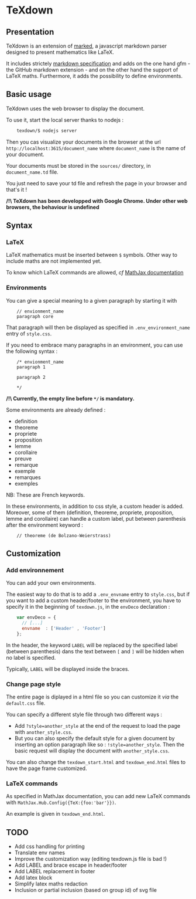 
# TeXdown #


## Presentation ##
TeXdown is an extension of [marked](https://github.com/chjj/marked), a javascript
markdown parser designed to present mathematics like LaTeX.

It includes strictely [markdown specification](http://daringfireball.net/projects/markdown/)
and adds on the one hand gfm - the GitHub markdown extension - and on the other hand
the support of LaTeX maths. Furthermore, it adds the possibility to define environments.


## Basic usage ##
TeXdown uses the web browser to display the document.

To use it, start the local server thanks to nodejs :

```bash
    texdown/$ nodejs server
```

Then you cas visualize your documents in the browser at the url
`http://localhost:3615/document_name` where `document_name` is the name of your document.

Your documents must be stored in the `sources/` directory, in `document_name.td` file.

You just need to save your td file and refresh the page in your browser and that's it !

**/!\ TeXdown has been developped with Google Chrome. Under other web browsers, the behaviour is undefined**

## Syntax ##
### LaTeX ###
LaTeX mathematics must be inserted between `$` symbols. Other way to include maths are
not implemented yet.

To know which LaTeX commands are allowed, *cf* [MathJax documentation](http://docs.mathjax.org/en/latest/)

### Environments ###
You can give a special meaning to a given paragraph by starting it with

```
    // envionment_name
    paragraph core
```

That paragraph will then be displayed as specified in `.env_environment_name` entry
of `style.css`.

If you need to embrace many paragraphs in an environment, you can use the following syntax :

```
    /* envionment_name
    paragraph 1
    
    paragraph 2
    
    */
```

**/!\ Currently, the empty line before `*/` is mandatory.**

Some environments are already defined :

 * definition
 * theoreme
 * propriete
 * proposition
 * lemme
 * corollaire
 * preuve
 * remarque
 * exemple
 * remarques
 * exemples

NB: These are French keywords.

In these environments, in addition to css style, a custom header is added.
Moreover, some of them (definition, theoreme, propriete, proposition, lemme and corollaire)
can handle a custom label, put between parenthesis after the environment keyword :

```
    // theoreme (de Bolzano-Weierstrass)
```


## Customization ##
### Add environnement ###
You can add your own environments.

The easiest way to do that is to add a `.env_envname` entry to `style.css`, but
if you want to add a custom header/footer to the environment, you have to specify
it in the beginning of `texdown.js`, in the `envDeco` declaration :

```js
    var envDeco = {
      // [...]
      envname  : ['Header' , 'Footer']
    };
```

In the header, the keyword `LABEL` will be replaced by the specified label (between
parenthesis) dans the text between `[` and `]` will be hidden when no label is specified.

Typically, `LABEL` will be displayed inside the braces.

### Change page style ###
The entire page is diplayed in a html file so you can customize it *via* the `default.css` file.

You can specify a different style file through two different ways :

 * Add `?style=another_style` at the end of the request to load the page with `another_style.css`.
 * But you can also specify the default style for a given document by inserting an option paragraph like so : `!style=another_style`.
   Then the basic request will display the document with `another_style.css`.

You can also change the `texdown_start.html` and `texdown_end.html` files to have the page frame customized.

### LaTeX commands ###
As specified in MathJax documentation, you can add new LaTeX commands with `MathJax.Hub.Config({TeX:{foo:'bar'}})`.

An example is given in `texdown_end.html`.

## TODO ##
 * Add css handling for printing
 * Translate env names
 * Improve the customization way (editing texdown.js file is bad !)
 * Add LABEL and brace escape in header/footer
 * Add LABEL replacement in footer
 * Add latex block
 * Simplify latex maths redaction
 * Inclusion or partial inclusion (based on group id) of svg file


